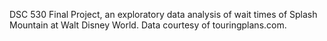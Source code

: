 DSC 530 Final Project, an exploratory data analysis of wait times of Splash Mountain at Walt Disney World. Data courtesy of touringplans.com.